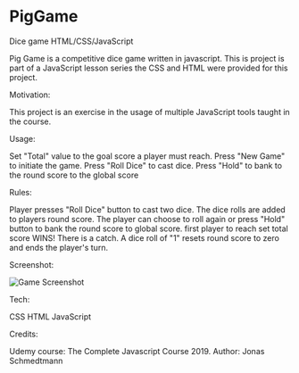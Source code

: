 # PigGame
Dice game HTML/CSS/JavaScript

Pig Game is a competitive dice game written in javascript. This is project is part of a JavaScript lesson series the CSS and HTML were provided for this project. 

Motivation:

This project is an exercise in the usage of multiple JavaScript tools taught in the course. 

Usage:

Set "Total" value to the goal score a player must reach.
Press "New Game" to initiate the game. 
Press "Roll Dice" to cast dice.
Press "Hold" to bank to the round score to the global score


Rules: 

Player presses "Roll Dice" button to cast two dice. The dice rolls are added to players round score. The player can choose to roll again or press "Hold" button to bank the round score to global score. first player to reach set total score WINS!
There is a catch. A dice roll of "1" resets round score to zero and ends the player's turn. 

Screenshot:

![Game Screenshot](Images/StartGame.png)

Tech:

CSS
HTML
JavaScript

Credits:

Udemy course: The Complete Javascript Course 2019. Author: Jonas Schmedtmann
